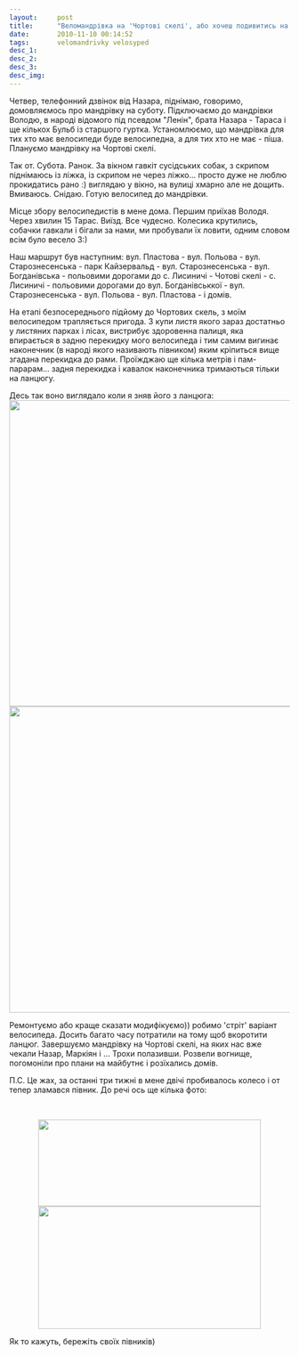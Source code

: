 ```yaml
---
layout:		post
title:		"Веломандрівка на 'Чортові скелі', або хочеш подивитись на зломаного півника?)"
date:		2010-11-10 00:14:52
tags:		velomandrivky velosyped
desc_1:
desc_2:
desc_3:
desc_img:
---
```


Четвер, телефонний дзвінок від Назара, піднімаю, говоримо, домовляємось про мандрівку на суботу. Підключаємо до мандрівки Володю, в народі відомого під псевдом "Ленін", брата Назара - Тараса і ще кількох Бульб із старшого гуртка. Устаномлюємо, що мандрівка для тих хто має велосипеди буде велосипедна, а для тих хто не має - піша. Плануємо мандрівку на Чортові скелі.

Так от. Субота. Ранок. За вікном гавкіт сусідських собак, з скрипом піднімаюсь із ліжка, із скрипом не через ліжко... просто дуже не люблю прокидатись рано :) виглядаю у вікно, на вулиці хмарно але не дощить. Вмиваюсь. Снідаю. Готую велосипед до мандрівки.

Місце збору велосипедистів в мене дома. Першим приїхав Володя. Через хвилин 15 Тарас. Виїзд. Все чудесно. Колесика крутились, собачки гавкали і бігали за нами, ми пробували їх ловити, одним словом всім було весело 3:)

Наш маршрут був наступним: вул. Пластова - вул. Польова - вул. Старознесенська - парк Кайзервальд - вул. Старознесенська - вул. Богданівська - польовими дорогами до с. Лисиничі - Чотові скелі - с. Лисиничі - польовими дорогами до вул. Богданівськкої - вул. Старознесенська - вул. Польова - вул. Пластова - і домів.

На етапі безпосереднього підйому до Чортових скель, з моїм велосипедом трапляється пригода. З купи листя якого зараз достатньо у листяних парках і лісах, вистрибує здоровенна палиця, яка впирається в задню перекидку мого велосипеда і тим самим вигинає наконечник (в народі якого називають півником) яким кріпиться вище згадана перекидка до рами. Проїжджаю ще кілька метрів і пам-парарам... задня перекидка і кавалок наконечника тримаються тільки на ланцюгу.

Десь так воно виглядало коли я зняв його з ланцюга:
<img border="0" src="http://4.bp.blogspot.com/_dW4SmK-iUEc/TNmQnJwNvXI/AAAAAAAACKw/iSUwz_D5BbM/s640/IMG_5843.jpg" width="550" />
<img border="0" src="http://2.bp.blogspot.com/_dW4SmK-iUEc/TNmQpzYRnXI/AAAAAAAACK0/f0MoMQPzFz4/s640/IMG_5853.jpg" width="550" />

Ремонтуємо або краще сказати модифікуємо)) робимо 'стріт' варіант велосипеда. Досить багато часу потратили на тому щоб вкоротити ланцюг. Завершуємо мандрівку на Чортові скелі, на яких нас вже чекали Назар, Маркіян і ... Трохи полазивши. Розвели вогнище, погомоніли про плани на майбутнє і розїхались домів.

П.С. Це жах, за останні три тижні в мене двічі пробивалось колесо і от тепер зламався півник. До речі ось ще кілька фото:

&nbsp; 

<div class="separator" style="clear: both; text-align: center;">
<a href="http://1.bp.blogspot.com/_dW4SmK-iUEc/TNmSxSPPlQI/AAAAAAAACK8/FMyQIPvXR6Q/s1600/IMG_5869.jpg" imageanchor="1" style="margin-left: 1em; margin-right: 1em;"><img border="0" height="156" src="http://1.bp.blogspot.com/_dW4SmK-iUEc/TNmSxSPPlQI/AAAAAAAACK8/FMyQIPvXR6Q/s1600/IMG_5869.jpg" width="400" /></a></div>


<div class="separator" style="clear: both; text-align: center;">
<a href="http://4.bp.blogspot.com/_dW4SmK-iUEc/TNmSwS1cd5I/AAAAAAAACK4/A0rfL2AonKI/s1600/IMG_5857.jpg" imageanchor="1" style="margin-left: 1em; margin-right: 1em;"><img border="0" height="220" src="http://4.bp.blogspot.com/_dW4SmK-iUEc/TNmSwS1cd5I/AAAAAAAACK4/A0rfL2AonKI/s400/IMG_5857.jpg" width="400" /></a></div>


Як то кажуть, бережіть своїх півників)
